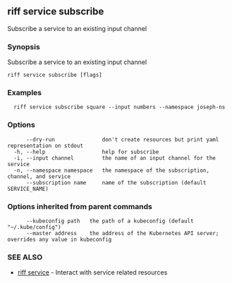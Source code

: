 ## riff service subscribe

Subscribe a service to an existing input channel

### Synopsis

Subscribe a service to an existing input channel

```
riff service subscribe [flags]
```

### Examples

```
  riff service subscribe square --input numbers --namespace joseph-ns
```

### Options

```
      --dry-run               don't create resources but print yaml representation on stdout
  -h, --help                  help for subscribe
  -i, --input channel         the name of an input channel for the service
  -n, --namespace namespace   the namespace of the subscription, channel, and service
      --subscription name     name of the subscription (default SERVICE_NAME)
```

### Options inherited from parent commands

```
      --kubeconfig path   the path of a kubeconfig (default "~/.kube/config")
      --master address    the address of the Kubernetes API server; overrides any value in kubeconfig
```

### SEE ALSO

* [riff service](riff_service.md)	 - Interact with service related resources

